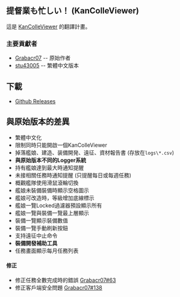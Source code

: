 提督業も忙しい！ (KanColleViewer)
--

這是 [KanColleViewer](https://github.com/Grabacr07/KanColleViewer) 的翻譯計畫。

### 主要貢獻者
* [Grabacr07](https://github.com/Grabacr07) -- 原始作者
* [stu43005](https://github.com/stu43005) -- 繁體中文版本

## 下載
* [Github Releases](https://github.com/stu43005/KanColleViewer/releases)

## 與原始版本的差異
* 繁體中文化
* 限制同時只能開啟一個KanColleViewer
* 掉落艦娘、建造、装備開発、遠征、資材報告書 (存放在``logs\*.csv``)
* **與原始版本不同的Logger系統**
* 持有艦娘達到最大時通知提醒
* 未接相關任務時通知提醒 (只提醒每日或每週任務)
* 概觀艦隊使用滑鼠滾輪切換
* 艦娘未裝備裝備時顯示空格圖示
* 艦娘可改造時，等級增加底線標示
* 艦娘一覽Locked過濾器預設顯示所有
* 艦娘一覽與裝備一覽最上層顯示
* 裝備一覽顯示裝備數值
* 裝備一覽手動刷新按鈕
* 支持遠征中止命令
* **裝備開發補助工具**
* 任務畫面顯示每月任務列表

#### 修正
* 修正任務全數完成時的錯誤 [Grabacr07#63](https://github.com/Grabacr07/KanColleViewer/issues/63)
* 修正客戶端安全問題 [Grabacr07#138](https://github.com/Grabacr07/KanColleViewer/pull/138)
